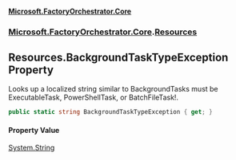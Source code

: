 #### [Microsoft.FactoryOrchestrator.Core](./Microsoft-FactoryOrchestrator-Core.md 'Microsoft.FactoryOrchestrator.Core')
### [Microsoft.FactoryOrchestrator.Core](./Microsoft-FactoryOrchestrator-Core.md 'Microsoft.FactoryOrchestrator.Core').[Resources](./Microsoft-FactoryOrchestrator-Core-Resources.md 'Microsoft.FactoryOrchestrator.Core.Resources')
## Resources.BackgroundTaskTypeException Property
Looks up a localized string similar to BackgroundTasks must be ExecutableTask, PowerShellTask, or BatchFileTask!.  
```csharp
public static string BackgroundTaskTypeException { get; }
```
#### Property Value
[System.String](https://docs.microsoft.com/en-us/dotnet/api/System.String 'System.String')  
